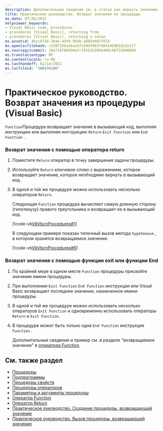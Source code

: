 ```yaml
---
description: Дополнительные сведения см. в статье как вернуть значение из процедуры (Visual Basic).
title: Практическое руководство. Возврат значения из процедуры
ms.date: 07/20/2015
helpviewer_keywords:
- Visual Basic code, procedures
- procedures [Visual Basic], returning from
- procedures [Visual Basic], returning a value
ms.assetid: 4bcc4724-2b4e-4df8-9b4b-16054607f87d
ms.openlocfilehash: c158f15b1e6acb7334d78037d84145981822e177
ms.sourcegitcommit: 10e719780594efc781b15295e499c66f316068b8
ms.translationtype: MT
ms.contentlocale: ru-RU
ms.lasthandoff: 02/14/2021
ms.locfileid: "100476180"
---
```

# <a name="how-to-return-a-value-from-a-procedure-visual-basic"></a>Практическое руководство. Возврат значения из процедуры (Visual Basic)

`Function`Процедура возвращает значение в вызывающий код, выполняя инструкцию или выполняя инструкцию `Return` `Exit Function` или `End Function` .  
  
### <a name="to-return-a-value-using-the-return-statement"></a>Возврат значения с помощью оператора return  
  
1. Поместите `Return` оператор в точку завершения задачи процедуры.  
  
2. Используйте `Return` ключевое слово с выражением, которое возвращает значение, которое необходимо вернуть в вызывающий код.  
  
3. В одной и той же процедуре можно использовать несколько операторов `Return`.  
  
     Следующая `Function` процедура вычисляет самую длинную сторону (гипотенузу) правого треугольника и возвращает ее в вызывающий код.  
  
     [!code-vb[VbVbcnProcedures#1](~/samples/snippets/visualbasic/VS_Snippets_VBCSharp/VbVbcnProcedures/VB/Class1.vb#1)]  
  
     В следующем примере показан типичный вызов метода `hypotenuse` , в котором хранится возвращаемое значение.  
  
     [!code-vb[VbVbcnProcedures#6](~/samples/snippets/visualbasic/VS_Snippets_VBCSharp/VbVbcnProcedures/VB/Class1.vb#6)]  
  
### <a name="to-return-a-value-using-exit-function-or-end-function"></a>Возврат значения с помощью функции exit или функции End  
  
1. По крайней мере в одном месте `Function` процедуры присвойте значение имени процедуры.  
  
2. При выполнении `Exit Function` `End Function` инструкции или Visual Basic возвращает последнее значение, назначенное имени процедуры.  
  
3. В одной и той же процедуре можно использовать несколько операторов `Exit Function` и одновременно использовать операторы `Return` и `Exit Function`.  
  
4. В процедуре может быть только одна `End Function` инструкция `Function` .  
  
     Дополнительные сведения и пример см. в разделе "возвращаемое значение" в [операторе Function](../../../language-reference/statements/function-statement.md).  
  
## <a name="see-also"></a>См. также раздел

- [Процедуры](./index.md)
- [Подпрограммы](./sub-procedures.md)
- [Процедуры свойств](./property-procedures.md)
- [Процедуры операторов](./operator-procedures.md)
- [Параметры и аргументы процедуры](./procedure-parameters-and-arguments.md)
- [Оператор Function](../../../language-reference/statements/function-statement.md)
- [Оператор Return](../../../language-reference/statements/return-statement.md)
- [Практическое руководство. Создание процедуры, возвращающей значение](./how-to-create-a-procedure-that-returns-a-value.md)
- [Практическое руководство. Вызов процедуры, возвращающей значение](./how-to-call-a-procedure-that-returns-a-value.md)
